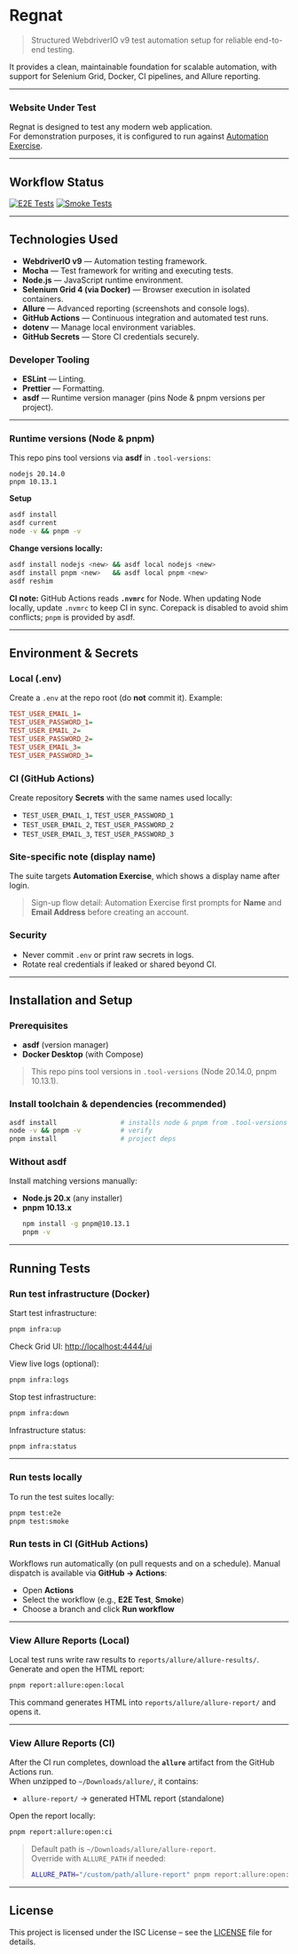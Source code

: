 # Regnat

> Structured WebdriverIO v9 test automation setup for reliable end-to-end testing.

It provides a clean, maintainable foundation for scalable automation, with
support for Selenium Grid, Docker, CI pipelines, and Allure reporting.

---

### Website Under Test

Regnat is designed to test any modern web application.  
For demonstration purposes, it is configured to run against
[Automation Exercise](https://www.automationexercise.com/).

---

## Workflow Status

[![E2E Tests](https://github.com/gregoryAndrikopoulos/regnat/actions/workflows/e2e_test.yml/badge.svg)](https://github.com/gregoryAndrikopoulos/regnat/actions/workflows/e2e_test.yml)
[![Smoke Tests](https://github.com/gregoryAndrikopoulos/regnat/actions/workflows/smoke_test.yml/badge.svg)](https://github.com/gregoryAndrikopoulos/regnat/actions/workflows/smoke_test.yml)

---

## Technologies Used

- **WebdriverIO v9** — Automation testing framework.
- **Mocha** — Test framework for writing and executing tests.
- **Node.js** — JavaScript runtime environment.
- **Selenium Grid 4 (via Docker)** — Browser execution in isolated containers.
- **Allure** — Advanced reporting (screenshots and console logs).
- **GitHub Actions** — Continuous integration and automated test runs.
- **dotenv** — Manage local environment variables.
- **GitHub Secrets** — Store CI credentials securely.

### Developer Tooling

- **ESLint** — Linting.
- **Prettier** — Formatting.
- **asdf** — Runtime version manager (pins Node & pnpm versions per project).

---

### Runtime versions (Node & pnpm)

This repo pins tool versions via **asdf** in `.tool-versions`:

```
nodejs 20.14.0
pnpm 10.13.1
```

**Setup**

```bash
asdf install
asdf current
node -v && pnpm -v
```

**Change versions locally:**

```bash
asdf install nodejs <new> && asdf local nodejs <new>
asdf install pnpm <new>   && asdf local pnpm <new>
asdf reshim
```

**CI note:** GitHub Actions reads **`.nvmrc`** for Node. When updating Node locally, update `.nvmrc` to keep CI in sync.
Corepack is disabled to avoid shim conflicts; `pnpm` is provided by asdf.

---

## Environment & Secrets

### Local (.env)

Create a `.env` at the repo root (do **not** commit it). Example:

```ini
TEST_USER_EMAIL_1=
TEST_USER_PASSWORD_1=
TEST_USER_EMAIL_2=
TEST_USER_PASSWORD_2=
TEST_USER_EMAIL_3=
TEST_USER_PASSWORD_3=
```

### CI (GitHub Actions)

Create repository **Secrets** with the same names used locally:

- `TEST_USER_EMAIL_1`, `TEST_USER_PASSWORD_1`
- `TEST_USER_EMAIL_2`, `TEST_USER_PASSWORD_2`
- `TEST_USER_EMAIL_3`, `TEST_USER_PASSWORD_3`

### Site-specific note (display name)

The suite targets **Automation Exercise**, which shows a display name after login.

> Sign-up flow detail: Automation Exercise first prompts for **Name** and **Email Address** before creating an account.

### Security

- Never commit `.env` or print raw secrets in logs.
- Rotate real credentials if leaked or shared beyond CI.

---

## Installation and Setup

### Prerequisites

- **asdf** (version manager)
- **Docker Desktop** (with Compose)

> This repo pins tool versions in `.tool-versions` (Node 20.14.0, pnpm 10.13.1).

### Install toolchain & dependencies (recommended)

```bash
asdf install                # installs node & pnpm from .tool-versions
node -v && pnpm -v          # verify
pnpm install                # project deps
```

### Without asdf

Install matching versions manually:

- **Node.js 20.x** (any installer)
- **pnpm 10.13.x**
  ```bash
  npm install -g pnpm@10.13.1
  pnpm -v
  ```

---

## Running Tests

### Run test infrastructure (Docker)

Start test infrastructure:

```bash
pnpm infra:up
```

Check Grid UI: <http://localhost:4444/ui>

View live logs (optional):

```bash
pnpm infra:logs
```

Stop test infrastructure:

```bash
pnpm infra:down
```

Infrastructure status:

```bash
pnpm infra:status
```

---

### Run tests locally

To run the test suites locally:

```bash
pnpm test:e2e
pnpm test:smoke
```

### Run tests in CI (GitHub Actions)

Workflows run automatically (on pull requests and on a schedule).
Manual dispatch is available via **GitHub → Actions**:

- Open **Actions**
- Select the workflow (e.g., **E2E Test**, **Smoke**)
- Choose a branch and click **Run workflow**

---

### View Allure Reports (Local)

Local test runs write raw results to `reports/allure/allure-results/`.  
Generate and open the HTML report:

```bash
pnpm report:allure:open:local
```

This command generates HTML into `reports/allure/allure-report/` and opens it.

---

### View Allure Reports (CI)

After the CI run completes, download the **`allure`** artifact from the GitHub Actions run.  
When unzipped to `~/Downloads/allure/`, it contains:

- `allure-report/` → generated HTML report (standalone)

Open the report locally:

```bash
pnpm report:allure:open:ci
```

> Default path is `~/Downloads/allure/allure-report`.  
> Override with `ALLURE_PATH` if needed:
>
> ```bash
> ALLURE_PATH="/custom/path/allure-report" pnpm report:allure:open:ci
> ```

---

## License

This project is licensed under the ISC License – see the [LICENSE](./LICENSE) file for details.
